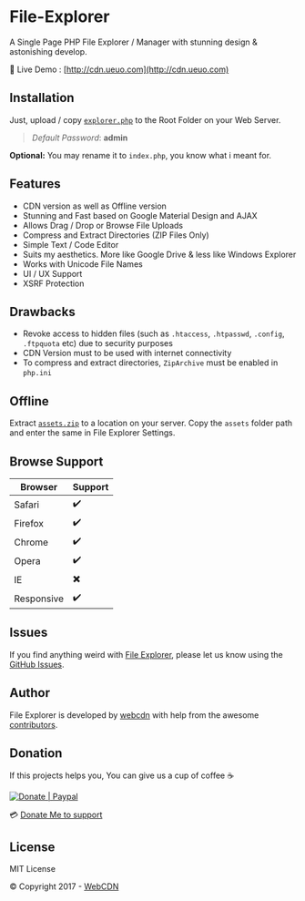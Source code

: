 # File-Explorer

A Single Page PHP File Explorer / Manager with stunning design & astonishing develop. 

:link: Live Demo : [http://cdn.ueuo.com](http://cdn.ueuo.com)



## Installation

Just, upload / copy [`explorer.php`](https://github.com/webcdn/File-Explorer/raw/mdui/explorer.php) to the Root Folder on your Web Server.

> _Default Password_: **admin**

**Optional:** You may rename it to `index.php`, you know what i meant for.



## Features

* CDN version as well as Offline version
* Stunning and Fast based on Google Material Design and AJAX
* Allows Drag / Drop or Browse File Uploads
* Compress and Extract Directories (ZIP Files Only)
* Simple Text / Code Editor
* Suits my aesthetics. More like Google Drive & less like Windows Explorer
* Works with Unicode File Names
* UI / UX Support
* XSRF Protection



## Drawbacks

* Revoke access to hidden files (such as `.htaccess`, `.htpasswd`, `.config`, `.ftpquota` etc) due to security purposes
* CDN Version must to be used with internet connectivity
* To compress and extract directories, `ZipArchive` must be enabled in `php.ini`



## Offline

Extract [`assets.zip`](https://github.com/webcdn/File-Explorer/raw/mdui/assets.zip) to a location on your server. Copy the `assets` folder path and enter the same in File Explorer Settings.


## Browse Support

| Browser       | Support                  |
| ------------- | ------------------------ |
| Safari        | :heavy_check_mark:       |
| Firefox       | :heavy_check_mark:       |
| Chrome        | :heavy_check_mark:       |
| Opera         | :heavy_check_mark:       |
| IE            | :heavy_multiplication_x: |
| Responsive    | :heavy_check_mark:       |

## Issues

If you find anything weird with [File Explorer](https://github.com/webcdn/File-Explorer), please let us know using the [GitHub Issues](https://github.com/webcdn/File-Explorer/issues).


## Author

File Explorer is developed by [webcdn](https://github.com/webcdn) with help from the awesome [contributors](https://github.com/webcdn/File-Explorer/graphs/contributors).



## Donation

If this projects helps you, You can give us a cup of coffee :coffee:

[![Donate | Paypal](https://camo.githubusercontent.com/d5d24e33e2f4b6fe53987419a21b203c03789a8f/68747470733a2f2f696d672e736869656c64732e696f2f62616467652f446f6e6174652d50617950616c2d677265656e2e737667)](https://gg.gg/contribute)

:credit_card: [Donate Me to support](https://gg.gg/contribute)


## License

MIT License

:copyright: Copyright 2017 - [WebCDN](https://github.com/webcdn)
